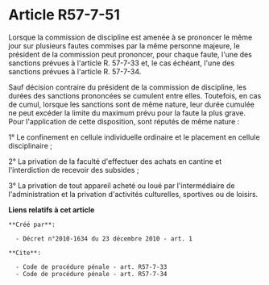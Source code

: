 # Article R57-7-51

Lorsque la commission de discipline est amenée à se prononcer le même jour sur plusieurs fautes commises par la même personne
majeure, le président de la commission peut prononcer, pour chaque faute, l'une des sanctions prévues à l'article R. 57-7-33
et, le cas échéant, l'une des sanctions prévues à l'article R. 57-7-34.

Sauf décision contraire du président de la commission de discipline, les durées des sanctions prononcées se cumulent entre
elles. Toutefois, en cas de cumul, lorsque les sanctions sont de même nature, leur durée cumulée ne peut excéder la limite du
maximum prévu pour la faute la plus grave. Pour l'application de cette disposition, sont réputés de même nature : 

1° Le confinement en cellule individuelle ordinaire et le placement en cellule disciplinaire ; 

2° La privation de la faculté d'effectuer des achats en cantine et l'interdiction de recevoir des subsides ; 

3° La privation de tout appareil acheté ou loué par l'intermédiaire de l'administration et la privation d'activités
culturelles, sportives ou de loisirs.

**Liens relatifs à cet article**

	**Créé par**:

	  - Décret n°2010-1634 du 23 décembre 2010 - art. 1

	**Cite**:

	  - Code de procédure pénale - art. R57-7-33
	  - Code de procédure pénale - art. R57-7-34
